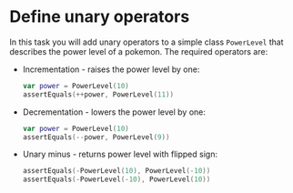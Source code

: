 # Define unary operators

In this task you will add unary operators to a simple class `PowerLevel` that describes the power level
of a pokemon. The required operators are:

* Incrementation - raises the power level by one:
  ```kotlin
  var power = PowerLevel(10)
  assertEquals(++power, PowerLevel(11))
  ```
* Decrementation - lowers the power level by one:
  ```kotlin
  var power = PowerLevel(10)
  assertEquals(--power, PowerLevel(9))
  ```

* Unary minus - returns power level with flipped sign:
  ```kotlin
  assertEquals(-PowerLevel(10), PowerLevel(-10))
  assertEquals(-PowerLevel(-10), PowerLevel(10))
  ```